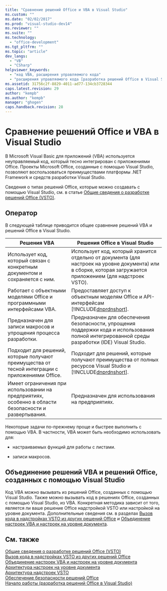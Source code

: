 ```yaml
---
title: "Сравнение решений Office и VBA в Visual Studio"
ms.custom: ""
ms.date: "02/02/2017"
ms.prod: "visual-studio-dev14"
ms.reviewer: ""
ms.suite: ""
ms.technology: 
  - "office-development"
ms.tgt_pltfrm: ""
ms.topic: "article"
dev_langs: 
  - "VB"
  - "CSharp"
helpviewer_keywords: 
  - "код VBA, расширения управляемого кода"
  - "расширения управляемого кода [разработка решений Office в Visual Studio], VBA в сравнении с "
ms.assetid: 31756c2f-8829-4011-ad77-134cb3728344
caps.latest.revision: 29
author: "kempb"
ms.author: "kempb"
manager: "ghogen"
caps.handback.revision: 28
---
```

# Сравнение решений Office и VBA в Visual Studio
  В Microsoft Visual Basic для приложений \(VBA\) используется неуправляемый код, который тесно интегрирован с приложениями Office. Проекты Microsoft Office, созданные с помощью Visual Studio, позволяют воспользоваться преимуществами платформы .NET Framework и средств разработки Visual Studio.  
  
 Сведения о типах решений Office, которые можно создавать с помощью Visual Studio, см. в статье [Общие сведения о разработке решений Office &#40;VSTO&#41;](../vsto/office-solutions-development-overview-vsto.md).  
  
## Оператор  
 В следующей таблице приводится общее сравнение решений VBA и решений Office в Visual Studio.  
  
|Решения VBA|Решения Office в Visual Studio|  
|-----------------|------------------------------------|  
|Использует код, который связан с конкретным документом и сохраняется с ним.|Использует код, который хранится отдельно от документа \(для настроек на уровне документа\) или в сборке, которая загружается приложением \(для надстроек VSTO\).|  
|Работает с объектными моделями Office и программными интерфейсами VBA.|Предоставляет доступ к объектным моделям Office и API\-интерфейсам [!INCLUDE[dnprdnshort](../sharepoint/includes/dnprdnshort-md.md)].|  
|Предназначен для записи макросов и упрощения процесса разработки.|Предназначен для обеспечения безопасности, упрощения поддержки кода и использования полной интегрированной среды разработки \(IDE\) Visual Studio.|  
|Подходит для решений, которые получают преимущества от тесной интеграции с приложениями Office.|Подходит для решений, которые получают преимущества от полных ресурсов Visual Studio и [!INCLUDE[dnprdnshort](../sharepoint/includes/dnprdnshort-md.md)].|  
|Имеет ограничения при использовании на предприятиях, особенно в области безопасности и развертывания.|Предназначен для использования на предприятиях.|  
  
 Некоторые задачи по\-прежнему проще и быстрее выполнить с помощью VBA. В частности, VBA может быть необходимо использовать для:  
  
-   настраиваемых функций для работы с листами.  
  
-   записи макросов.  
  
## Объединение решений VBA и решений Office, созданных с помощью Visual Studio  
 Код VBA можно вызывать из решений Office, созданных с помощью Visual Studio. Также можно вызывать код в решениях Office, созданных с помощью Visual Studio, из VBA. Конкретная методика зависит от того, является ли ваше решение Office надстройкой VSTO или настройкой на уровне документа. Дополнительные сведения см. в разделах [Вызов кода в надстройках VSTO из других решений Office](../vsto/calling-code-in-vsto-add-ins-from-other-office-solutions.md) и [Объединение настроек VBA и настроек на уровне документа](../vsto/combining-vba-and-document-level-customizations.md).  
  
## См. также  
 [Общие сведения о разработке решений Office &#40;VSTO&#41;](../vsto/office-solutions-development-overview-vsto.md)   
 [Вызов кода в надстройках VSTO из других решений Office](../vsto/calling-code-in-vsto-add-ins-from-other-office-solutions.md)   
 [Объединение настроек VBA и настроек на уровне документа](../vsto/combining-vba-and-document-level-customizations.md)   
 [Архитектура настроек на уровне документа](../vsto/architecture-of-document-level-customizations.md)   
 [Архитектура надстроек VSTO](../vsto/architecture-of-vsto-add-ins.md)   
 [Обеспечение безопасности решений Office](../vsto/securing-office-solutions.md)   
 [Начало работы &#40;разработка решений Office в Visual Studio&#41;](../vsto/getting-started-office-development-in-visual-studio.md)  
  
  